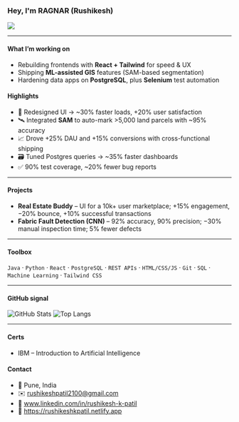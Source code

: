 ### Hey, I'm RAGNAR (Rushikesh)

<!-- Software Developer @ QuantaSIP Geomatic Informative Solutions (React, Python, Java). I build data-heavy apps and ML-infused workflows that move metrics. -->

<!-- Profile views -->

![](https://komarev.com/ghpvc/?username=RAGNAR-MI6&label=Profile%20views)

---

#### What I’m working on

- Rebuilding frontends with **React + Tailwind** for speed & UX
- Shipping **ML-assisted GIS** features (SAM-based segmentation)
- Hardening data apps on **PostgreSQL**, plus **Selenium** test automation

#### Highlights

- 🔁 Redesigned UI → ~30% faster loads, +20% user satisfaction
- 🛰️ Integrated **SAM** to auto-mark >5,000 land parcels with ~95% accuracy
- 📈 Drove +25% DAU and +15% conversions with cross-functional shipping
- 🗃️ Tuned Postgres queries → ~35% faster dashboards
- ✅ 90% test coverage, ~20% fewer bug reports

---

#### Projects

- **Real Estate Buddy** – UI for a 10k+ user marketplace; +15% engagement, −20% bounce, +10% successful transactions
- **Fabric Fault Detection (CNN)** – 92% accuracy, 90% precision; −30% manual inspection time; 5% fewer defects

---

#### Toolbox

`Java` · `Python` · `React` · `PostgreSQL` · `REST APIs` · `HTML/CSS/JS` · `Git` · `SQL` · `Machine Learning` · `Tailwind CSS`

---

#### GitHub signal

![GitHub Stats](https://github-readme-stats.vercel.app/api?username=RAGNAR-MI6&show_icons=true&rank_icon=github)
![Top Langs](https://github-readme-stats.vercel.app/api/top-langs/?username=RAGNAR-MI6&layout=compact)


<!-- Optional: Activity graph (comment in if you want it) -->
<!-- ![Activity Graph](https://github-readme-activity-graph.vercel.app/graph?username=RAGNAR-MI6&area=true) -->

---

#### Certs

- IBM – Introduction to Artificial Intelligence

#### Contact

- 📍 Pune, India
- ✉️ rushikeshpatil2100@gmail.com
- 🔗 www.linkedin.com/in/rushikesh-k-patil
- 👤 https://rushikeshkpatil.netlify.app
